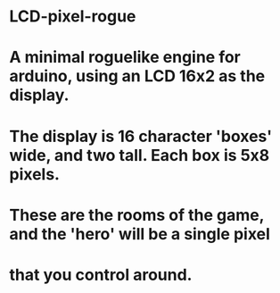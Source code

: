 # LCD-pixel-rogue
# A minimal roguelike engine for arduino, using an LCD 16x2 as the display.
#
#
# The display is 16 character 'boxes' wide, and two tall. Each box is 5x8 pixels.
# These are the rooms of the game, and the 'hero' will be a single pixel
# that you control around.
#
# 
#
#
#
